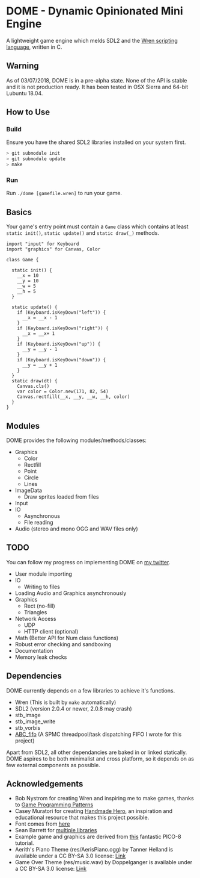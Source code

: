 # DOME - Dynamic Opinionated Mini Engine

A lightweight game engine which melds SDL2 and the [Wren scripting language](http://wren.io), written in C.

## Warning

As of 03/07/2018, DOME is in a pre-alpha state. None of the API is stable and it is not production ready. It has been tested in OSX Sierra and 64-bit Lubuntu 18.04.

## How to Use

### Build

Ensure you have the shared SDL2 libraries installed on your system first.

```bash
> git submodule init
> git submodule update
> make
```

### Run

Run `./dome [gamefile.wren]` to run your game.

## Basics

Your game's entry point must contain a `Game` class which contains at least `static init()`, `static update()` and `static draw(_)` methods.

```wren
import "input" for Keyboard
import "graphics" for Canvas, Color

class Game {

  static init() {
    __x = 10
    __y = 10
    __w = 5
    __h = 5
  }

  static update() {
    if (Keyboard.isKeyDown("left")) {
      __x = __x - 1 
    }
    if (Keyboard.isKeyDown("right")) {
      __x = __x+ 1 
    }
    if (Keyboard.isKeyDown("up")) {
      __y = __y - 1 
    }
    if (Keyboard.isKeyDown("down")) {
      __y = __y + 1 
    }
  }
  static draw(dt) {
    Canvas.cls()
    var color = Color.new(171, 82, 54)
    Canvas.rectfill(__x, __y, __w, __h, color)
  }
}

```

## Modules

DOME provides the following modules/methods/classes:
- Graphics
  - Color
  - Rectfill
  - Point
  - Circle
  - Lines
- ImageData
  - Draw sprites loaded from files
- Input
- IO
  - Asynchronous
  - File reading
- Audio (stereo and mono OGG and WAV files only)

## TODO
You can follow my progress on implementing DOME on [my twitter](https://twitter.com/avivbeeri/status/1012448692119457798).

- User module importing
- IO
  - Writing to files
- Loading Audio and Graphics asynchronously
- Graphics 
  - Rect (no-fill)
  - Triangles
- Network Access
  - UDP
  - HTTP client (optional)
- Math (Better API for Num class functions)
- Robust error checking and sandboxing
- Documentation
- Memory leak checks

## Dependencies

DOME currently depends on a few libraries to achieve it's functions.
- Wren (This is built by `make` automatically)
- SDL2 (version 2.0.4 or newer, 2.0.8 may crash)
- stb_image
- stb_image_write
- stb_vorbis
- [ABC_fifo](https://github.com/avivbeeri/abc) (A SPMC threadpool/task dispatching FIFO I wrote for this project)

Apart from SDL2, all other dependancies are baked in or linked statically. DOME aspires to be both minimalist and cross platform, so it depends on as few external components as possible.

## Acknowledgements

- Bob Nystrom for creating Wren and inspiring me to make games, thanks to [Game Programming Patterns](http://gameprogrammingpatterns.com)
- Casey Muratori for creating [Handmade Hero](https://hero.handmade.network), an inspiration and educational resource that makes this project possible. 
- Font comes from [here](https://opengameart.org/content/ascii-bitmap-font-cellphone)
- Sean Barrett for [multiple libraries](https://github.com/nothings/stb)
- Example game and graphics are derived from [this](https://ztiromoritz.github.io/pico-8-shooter/) fantastic PICO-8 tutorial.
- Aerith's Piano Theme (res/AerisPiano.ogg) by Tanner Helland is available under a CC BY-SA 3.0 license: [Link](http://www.tannerhelland.com/68/aeris-theme-piano/)
- Game Over Theme (res/music.wav) by Doppelganger is available under a CC BY-SA 3.0 license: [Link](https://opengameart.org/content/game-over-theme)
